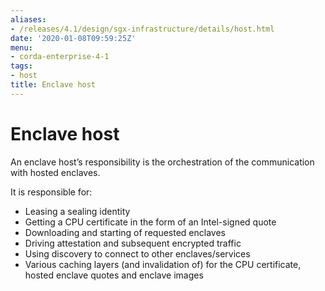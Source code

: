 ```yaml
---
aliases:
- /releases/4.1/design/sgx-infrastructure/details/host.html
date: '2020-01-08T09:59:25Z'
menu:
- corda-enterprise-4-1
tags:
- host
title: Enclave host
---
```



# Enclave host

An enclave host’s responsibility is the orchestration of the communication with hosted enclaves.

It is responsible for:


* Leasing a sealing identity
* Getting a CPU certificate in the form of an Intel-signed quote
* Downloading and starting of requested enclaves
* Driving attestation and subsequent encrypted traffic
* Using discovery to connect to other enclaves/services
* Various caching layers (and invalidation of) for the CPU certificate, hosted enclave quotes and enclave images

